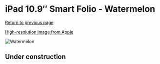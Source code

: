 # iPad 10.9″ Smart Folio - Watermelon

[Return to previous page](/ipad_10)

[High-resolution image from Apple](https://store.storeimages.cdn-apple.com/8756/as-images.apple.com/is/MQDT3?wid=4500&hei=4500&fmt=png)

<div style="width: 500px"><img src="/everyphone/MQDT3.png" alt="Watermelon"></div>

## Under construction
